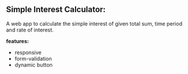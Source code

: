 ## Simple Interest Calculator:

A  web app to calculate the simple interest of given total sum, time period and rate of interest.

__features:__
- responsive
- form-validation
- dynamic button
